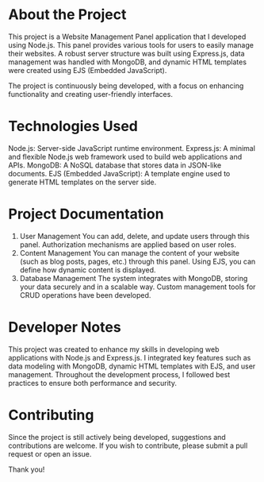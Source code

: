 # About the Project
This project is a Website Management Panel application that I developed using Node.js. This panel provides various tools for users to easily manage their websites. A robust server structure was built using Express.js, data management was handled with MongoDB, and dynamic HTML templates were created using EJS (Embedded JavaScript).

The project is continuously being developed, with a focus on enhancing functionality and creating user-friendly interfaces.

# Technologies Used
Node.js: Server-side JavaScript runtime environment.
Express.js: A minimal and flexible Node.js web framework used to build web applications and APIs.
MongoDB: A NoSQL database that stores data in JSON-like documents.
EJS (Embedded JavaScript): A template engine used to generate HTML templates on the server side.
# Project Documentation
1. User Management
You can add, delete, and update users through this panel. Authorization mechanisms are applied based on user roles.
2. Content Management
You can manage the content of your website (such as blog posts, pages, etc.) through this panel. Using EJS, you can define how dynamic content is displayed.
3. Database Management
The system integrates with MongoDB, storing your data securely and in a scalable way. Custom management tools for CRUD operations have been developed.
# Developer Notes
This project was created to enhance my skills in developing web applications with Node.js and Express.js. I integrated key features such as data modeling with MongoDB, dynamic HTML templates with EJS, and user management. Throughout the development process, I followed best practices to ensure both performance and security.

# Contributing
Since the project is still actively being developed, suggestions and contributions are welcome. If you wish to contribute, please submit a pull request or open an issue.

Thank you!